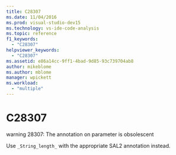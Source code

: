 ```yaml
---
title: C28307
ms.date: 11/04/2016
ms.prod: visual-studio-dev15
ms.technology: vs-ide-code-analysis
ms.topic: reference
f1_keywords:
  - "C28307"
helpviewer_keywords:
  - "C28307"
ms.assetid: e86a14cc-9ff1-4bad-9d85-93c739704ab8
author: mikeblome
ms.author: mblome
manager: wpickett
ms.workload:
  - "multiple"
---
```

# C28307
warning 28307: The annotation on parameter is obsolescent

 Use `_String_length_` with the appropriate SAL2 annotation instead.